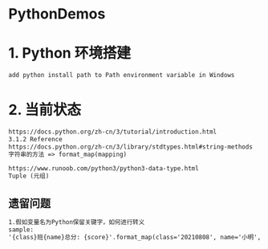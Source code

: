 # PythonDemos

# 1. Python 环境搭建
```markdown
add python install path to Path environment variable in Windows
```

# 2. 当前状态
```markdown
https://docs.python.org/zh-cn/3/tutorial/introduction.html
3.1.2 Reference
https://docs.python.org/zh-cn/3/library/stdtypes.html#string-methods
字符串的方法 => format_map(mapping)

https://www.runoob.com/python3/python3-data-type.html
Tuple (元组)
```

## 遗留问题
```markdown
1.假如变量名为Python保留关键字，如何进行转义
sample:
'{class}班{name}总分: {score}'.format_map(class='20210808', name='小明', score=597.5) 没有输出结果...
```